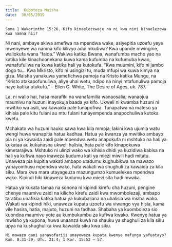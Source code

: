 ```yaml
---
title:  Kupoteza Maisha
date:  30/05/2019
---
```


`Soma 1 Wakorintho 15:26. Kifo kinaelezewaje na ni kwa nini kinaelezewa kwa namna hii?`

Ni nani, ambaye akiwa amefiwa na mpendwa wake, asiyepitia uzoefu yeye mwenyewe wa namna kifo kilivyo adui mkubwa? Kwa upande mwingine, waliokufa wana “faida.” Wakiwa katika Bwana, wanafumba macho yao na katika kile kinachoonekana kuwa kama kufumba na kufumuba kwao, wanafufuliwa na kuwa katika hali ya kutokufa. “Kwa muumini, kifo ni jambo dogo tu… Kwa Mkristo, kifo ni usingizi tu, muda mfupi wa kuwa kimya na giza. Maisha yanakuwa yamefichwa pamoja na Kristo katika Mungu, na “Kristo atakapofunuliwa, aliye uhai wetu, ndipo na ninyi mtafunuliwa pamoja naye katika utukufu.” – Ellen G. White, The Desire of Ages, uk. 787.

La, ni walio hai, hasa marafiki na wanafamilia wanaosalia, wanaojua maumivu na huzuni inayokuja baada ya kifo. Ukweli ni kwamba huzuni ni mwitiko wa asili, wa kawaida pale tunapofiwa. Tunapatwa na mateso ya kihisia pale kitu fulani au mtu fulani tunayempenda anapochuliwa kutoka kwetu.

Mchakato wa huzuni hauko sawa kwa kila mmoja, lakini kwa ujumla watu wengi huwa wanapitia hatua kadhaa. Hatua ya kwanza ya mwitiko ambayo pia ni ya kawaida zaidi pale mpendwa wetu anapokufa ni mshtuko na hali ya kukataa au kukanusha ukweli halisia, hata pale kifo kinapokuwa kimetarajiwa. Mshtuko ni ulinzi wako wa kihisia dhidi ya kuzidiwa kabisa na hali ya kufiwa nayo inaweza kudumu kati ya miezi miwili hadi mitatu. Unaweza pia kupitia wakati ambapo utadumu kughubikwa na mawazo yanayomhusu mpendwa wako, hata wakati wa shughuli za kawaida za kila siku. Mara kwa mara utayageuza mazungumzo kumuelekea mpendwa wako. Kipindi hiki kinaweza kudumu kwa miezi sita hadi mwaka.

Hatua ya kukata tamaa na sonona ni kipindi kirefu cha huzuni, pengine chenye maumivu zaidi na kilicho kirefu zaidi kwa mwombolezaji, ambapo taratibu unafikia katika hatua ya kukubaliana na uhalisia wa msiba wako. Wakati wa kipindi hiki, unaweza kupata uzoefu wa viwango vya hisia, kama vile hasira, hatia, majuto, huzuni na fadhaa. Shabaha ya kuomboleza sio kuondoa maumivu yote au kumbukumbu za kufiwa kwako. Kwenye hatua ya mwisho ya kupona, huwa unaanza kuwa na shauku ya shughuli za kila siku upya na kushughulika kwa kawaida siku kwa siku.

`Ni mawazo gani yanayofariji unayoweza kupata kwenye mafungu yafuatayo? Rum. 8:31-39; Ufu. 21:4; 1 Kor. 15:52 – 57.`